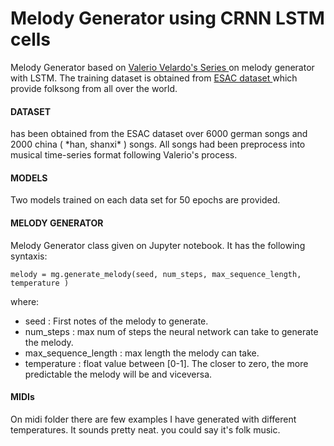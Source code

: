 # Melody Generator using CRNN LSTM cells 

Melody Generator based on <a href="https://www.youtube.com/watch?v=FLr0r-QhqH0&list=PL-wATfeyAMNr0KMutwtbeDCmpwvtul-Xz"> Valerio Velardo's Series </a> on melody generator with LSTM.
The training dataset is obtained from <a href="http://www.esac-data.org/"> ESAC dataset </a> which provide folksong from all over the world.


<h4> DATASET </h4>
has been obtained from the ESAC dataset over 6000 german songs and 2000 china ( *han, shanxi* ) songs. All songs had been preprocess into musical time-series format following Valerio's process.

<h4> MODELS </h4>
Two models trained on each data set for 50 epochs are provided.

<h4> MELODY GENERATOR </h4>
Melody Generator class given on Jupyter notebook.  It has the following syntaxis: <br>

```
melody = mg.generate_melody(seed, num_steps, max_sequence_length, temperature )
```
where:
* seed : First notes of the melody to generate.
* num_steps : max num of steps the neural network can take to generate the melody.
* max_sequence_length : max length the melody can take.
* temperature : float value between [0-1]. The closer to zero, the more predictable the melody will be and viceversa.

<h4> MIDIs </h4>
On midi folder there are few examples I have generated with different temperatures. It sounds pretty neat. you could say it's folk music.
